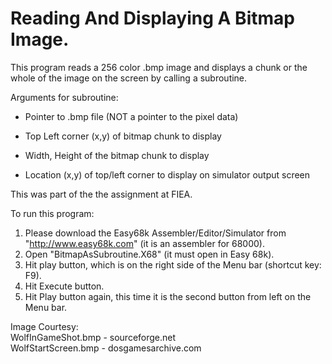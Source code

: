 # Reading And Displaying A Bitmap Image.
This program reads a 256 color .bmp image and displays a chunk or the whole of the image on the screen by calling a subroutine.

Arguments for subroutine:

 - Pointer to .bmp file (NOT a pointer to the pixel data)

 - Top Left corner (x,y) of bitmap chunk to display

 - Width, Height of the bitmap chunk to display

 - Location (x,y) of top/left corner to display on simulator output screen

This was part of the the assignment at FIEA.

To run this program:  
1. Please download the Easy68k Assembler/Editor/Simulator from "http://www.easy68k.com" (it is an assembler for 68000).  
2. Open "BitmapAsSubroutine.X68" (it must open in Easy 68k).  
3. Hit play button, which is on the right side of the Menu bar (shortcut key: F9).  
4. Hit Execute button.  
5. Hit Play button again, this time it is the second button from left on the Menu bar.  

Image Courtesy:  
WolfInGameShot.bmp - sourceforge.net  
WolfStartScreen.bmp - dosgamesarchive.com
